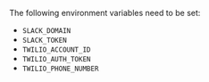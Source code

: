 The following environment variables need to be set:

* `SLACK_DOMAIN`
* `SLACK_TOKEN`
* `TWILIO_ACCOUNT_ID`
* `TWILIO_AUTH_TOKEN`
* `TWILIO_PHONE_NUMBER`
